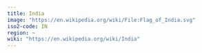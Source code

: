 ```yaml
---
title: India
image: "https://en.wikipedia.org/wiki/File:Flag_of_India.svg"
iso2-code: IN
region: ~
wiki: "https://en.wikipedia.org/wiki/India"
---
```

